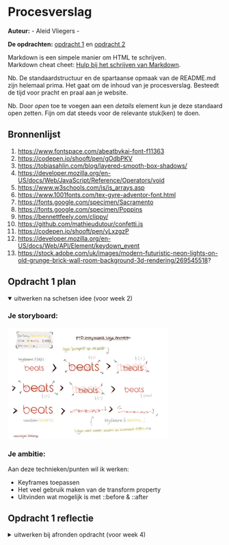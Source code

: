 # Procesverslag
**Auteur:** - Aleid Vliegers -

**De opdrachten:** [opdracht 1](opdracht1/index.html) en [opdracht 2](opdracht2/index.html)


Markdown is een simpele manier om HTML te schrijven.  
Markdown cheat cheet: [Hulp bij het schrijven van Markdown](https://github.com/adam-p/markdown-here/wiki/Markdown-Cheatsheet).

Nb. De standaardstructuur en de spartaanse opmaak van de README.md zijn helemaal prima. Het gaat om de inhoud van je procesverslag. Besteedt de tijd voor pracht en praal aan je website.

Nb. Door *open* toe te voegen aan een *details* element kun je deze standaard open zetten. Fijn om dat steeds voor de relevante stuk(ken) te doen.



## Bronnenlijst
  1. https://www.fontspace.com/abeatbykai-font-f11363
  2. https://codepen.io/shooft/pen/gOdbPKV
  3. https://tobiasahlin.com/blog/layered-smooth-box-shadows/
  4. https://developer.mozilla.org/en-US/docs/Web/JavaScript/Reference/Operators/void
  5. https://www.w3schools.com/js/js_arrays.asp
  6. https://www.1001fonts.com/tex-gyre-adventor-font.html
  7. https://fonts.google.com/specimen/Sacramento
  8. https://fonts.google.com/specimen/Poppins
  9. https://bennettfeely.com/clippy/
  10. https://github.com/mathieudutour/confetti.js
  11. https://codepen.io/shooft/pen/yLxzgzP
  12. https://developer.mozilla.org/en-US/docs/Web/API/Element/keydown_event
  13. https://stock.adobe.com/uk/images/modern-futuristic-neon-lights-on-old-grunge-brick-wall-room-background-3d-rendering/269545518?




## Opdracht 1 plan

<details open>
  <summary>uitwerken na schetsen idee (voor week 2)</summary>


  ### Je storyboard:
  <img src="readme-images/plan_opdr_1.png" width="375px" alt="storyboard voor opdracht 1">


  ### Je ambitie: 
  Aan deze technieken/punten wil ik werken:
  - Keyframes toepassen
  - Het veel gebruik maken van de transform property
  - Uitvinden wat mogelijk is met ::before & ::after
 
</details>



## Opdracht 1 reflectie

<details>
  <summary>uitwerken bij afronden opdracht (voor week 4)</summary>


  ### Je uitkomst - karakteristiek screenshot(s):
  <img src="readme-images/result_light_mode.png" width="375px" alt="uitomst opdracht 1">
  <img src="readme-images/result_dark_mode.png" width="375px" alt="uitomst opdracht 1">


  ### Dit ging goed/Heb ik geleerd: 
  Korte omschrijving met plaatje(s)

  > het pulserende effect dat ik aan mijn logo heb willen geven met @keyframes is gemakkelijk gegaan.
  > het is me gelukt om de tekst te laten omvallen met @keyframes.
  > ik heb geleerd hoe je door het kleurenwiel gaat en een element meerdere kleuren geeft dmv van een filter.
  > ik heb geleerd hoe je op de meest correcte manier (voor deze opdracht) een font importeerd.
  > ik heb geleerd dat je met ::after & ::before elementen achter en voor een ander element kunt zetten en hoe je dit kunt stylen.
  > de theorie van de lessen begrijpen ging goed.

  <img src="readme-images/result_pump_1.png" width="375px" alt="top">
  <img src="readme-images/result_pump_2.png" width="375px" alt="top">
  <img src="readme-images/result_pump_3.png" width="375px" alt="top">
  <img src="readme-images/result_pump_4.png" width="375px" alt="top">
  <img src="readme-images/result_falls_1.png" width="375px" alt="top">
  <img src="readme-images/result_falls_2.png" width="375px" alt="top">


  ### Dit was lastig/Is niet gelukt:
  Korte omschrijving met plaatje(s)

  > ik heb op meerdere manieren geprobeerd om een pulserende lijn als ::after neer te zetten.
  > o.a. door een background-image met een gradient, door een text decoration: underline wavy en transparante text en door het stijlen van een svg in de content maar geen een manier hiervan is mij gelukt.
  > ik heb geprobeerd audio te importeren dat pas afspeelt wanneer er over heen wordt gehoverd, dit is niet gelukt.


## Opdracht 2 plan

<details>
  <summary>uitwerken na schetsen idee (voor week 5)</summary>


  ### Je ontwerp:
  <img src="readme-images/plan_opdr_2.png" width="375px" alt="ontwerp opdracht 2">


  ### Je ambitie: 
  Aan deze technieken/punten wil ik werken:
  - Javascript in geheel
  - De pagina toegankelijk maken met toetsenbord bediening
  - Media queries voor responsiveness
  - Speech API
  - JS transities

</details>



## Opdracht 2 test

<details>
  <summary>uitwerken na testen (week 7)</summary>


  ### Bevinding 1:
  Omschrijving van wat er nog niet orde was (tekst en afbeeding(en)).

> De gebruiker kon de getrokken bingo ballen niet terug vinden. Dit is niet heel erg gebruiksvriendelijk.

  #### oplossing:
  Beschrijving hoe je het hebt hebt opgelost of als het niet gelukt is hoe je het zou oplossen (tekst en afbeeding(en)).

> Een lijst met getrokken bingo ballen gemaakt d.m.v. JS
  <img src="readme-images/test_resultaat_1.png" width="375px" alt="uitomst opdracht 2">


  ### Bevinding 2:
  Omschrijving van wat er nog niet orde was (tekst en afbeeding(en)).

  > De radiobutton options waren niet gebruiksvriendlijk omdat ze met de screenreader niet konden worden gelezen.

  #### oplossing:
  Beschrijving hoe je het hebt hebt opgelost of als het niet gelukt is hoe je het zou oplossen (tekst en afbeeding(en)).

> Aria labels toegevoegd in de HTML
  <img src="readme-images/test_resultaat_2.png" width="375px" alt="uitomst opdracht 2">


  ### Bevinding 3:
  Omschrijving van wat er nog niet orde was (tekst en afbeeding(en)).

> De website was niet gebruiksvriendelijk omdat deze niet geheel responsive was.

  #### oplossing:
  Beschrijving hoe je het hebt hebt opgelost of als het niet gelukt is hoe je het zou oplossen (tekst en afbeeding(en)).

> Responsive gemaakt door de variabelen:
    --white-space: clamp(.5em, 3vmin, 2em);
    en gebruik te maken van de @media only screen and (max-width: 600px)
  <img src="readme-images/test_resultaat_4.png" width="375px" alt="uitomst opdracht 2">
  <img src="readme-images/test_resultaat_3.png" width="375px" alt="uitomst opdracht 2">

</details>



## Opdracht 2 reflectie

<details>
  <summary>uitwerken bij afronden opdracht (voor week 8)</summary>

  ### Je uitkomst - karakteristiek screenshot(s):
  <img src="readme-images/bingo.png" width="375px" alt="uitomst opdracht 2">


  ### Dit ging goed/Heb ik geleerd: 
  Korte omschrijving met plaatje(s)

  > bingo kaart gemaakt
  > speach api
  > confetti
  > lijst met getrokken bingo ballen
  > rol in & out animaties

  <img src="readme-images/bingo_gelukt_2.png" width="375px" alt="uitomst opdracht 2">


  ### Dit was lastig/Is niet gelukt:
  Korte omschrijving met plaatje(s)

  > 

  <img src="readme-images/bingo_niet_gelukt_1.png" width="375px" alt="uitomst opdracht 2">
  <img src="readme-images/bingo_niet_gelukt_2.png" width="375px" alt="uitomst opdracht 2">

</details>